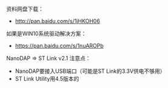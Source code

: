 资料网盘下载：  
 * http://pan.baidu.com/s/1jHKOH06 

如果是WIN10系统驱动解决方案：  
 * https://pan.baidu.com/s/1nuAROPb

NanoDAP => ST Link v2.1
  注意点：
  * NanoDAP要接入USB端口（可能是ST Link的3.3V供电不够用）
  * ST Link Utility用4.5版本的
